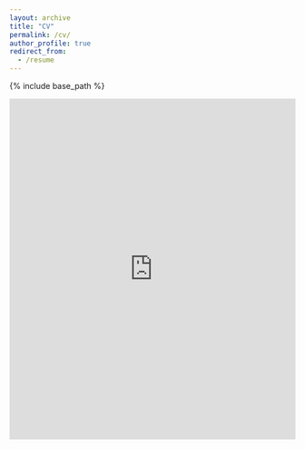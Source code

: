 ```yaml
---
layout: archive
title: "CV"
permalink: /cv/
author_profile: true
redirect_from:
  - /resume
---
```


{% include base_path %}

<iframe src="https://docs.google.com/viewer?url=https://github.com/13Lychee/13lychee.github.io/files/viscourt.pdf&embedded=true" style="width:100%; height:600px;" frameborder="0"></iframe>
